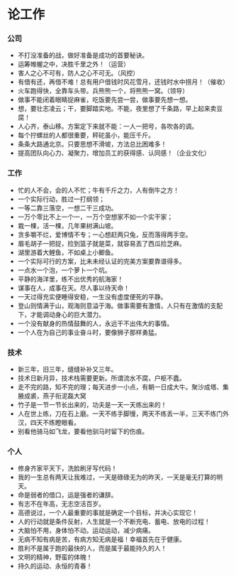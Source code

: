 # 论工作

### 公司
- 不打没准备的战，做好准备是成功的首要秘诀。
- 运筹帷幄之中，决胜千里之外！（运营）
- 害人之心不可有，防人之心不可无。（风控）
- 有借有还，再借不难！总有用户借钱时风花雪月，还钱时水中捞月！（催收）
- 火车跑得快，全靠车头带。兵熊熊一个，将熊熊一窝。（领导）
- 做事不能闭着眼睛捉麻雀，吃饭要先尝一尝，做事要先想一想。
- 想，要壮志凌云；干，要脚踏实地。不能，夜里想了千条路，早上起来卖豆腐！
- 人心齐，泰山移。方案定下来就不能：一人一把号，各吹各的调。
- 每个拧螺丝的人都很重要，秤砣虽小，能压千斤。
- 条条大路通北京。只要思想不滑坡，方法总比困难多！
- 提高团队向心力、凝聚力，增加员工的获得感、认同感！（企业文化）

### 工作
- 忙的人不会，会的人不忙；牛有千斤之力，人有倒牛之方！
- 一个实际行动，胜过一打纲领；
- 一等二靠三落空，一想二干三成功。
- 一万个零比不上一个一，一万个空想家不如一个实干家；
- 栽一棵，活一棵，几年果树满山坡。
- 贪多嚼不烂，爱博情不专；一心想赶两只兔，反而落得两手空。
- 眉毛胡子一把捉，捡到篮子就是菜，就容易丟了西瓜捡芝麻。
- 湖里游着大鲤鱼，不如桌上小鲫鱼。
- 一个实际可行的方案，比未未经认证的完美方案要靠谱得多。
- 一点水一个泡，一个萝卜一个坑。
- 平静的海洋里，练不出优秀的航海家！
- 谋事在人，成事在天。尽人事以待天命！
- 一天过得充实便睡得安稳，一生没有虚度便死的平静。
- 登山则情满于山，观海则意溢于海。做事需要有激情，人只有在激情的支配下，才能调动身心的巨大潜力。
- 一个没有献身的热情鼓舞的人，永远干不出伟大的事情。
- 一个人在为自己的事业奋斗时，要像狮子那样勇猛。

### 技术
- 新三年，旧三年，缝缝补补又三年。
- 技术日新月异，技术栈需要更新。所谓流水不腐，户枢不蠹。
- 走不完的路，知不完的理；每天进步一小点，有朝一日成大牛。聚沙成塔、集腋成裘，燕子衔泥磊大窝
- 竹子是一节一节长出来的，功夫是一天一天练出来的！
- 人在世上练，刀在石上磨。一天不练手脚慢，两天不练丢一半，三天不练门外汉，四天不练瞪眼看。
- 别看他骑马如飞龙，要看他驯马时留下的伤痕。

### 个人
- 修身齐家平天下，洗脸刷牙写代码！
- 我的一生总有两天让我难过，一天是碌碌无为的昨天，一天是毫无打算的明天。
- 命是弱者的借口，运是强者的谦辞。
- 有志不在年高，无志空活百岁。
- 高德说过，一个人最重要的事就是确定一个目标，并决心实现它！
- 人的行动就是条件反射，人生就是一个不断充电、蓄电、放电的过程！
- 大脑怕不用，身体怕不动。运动运动，减少病痛。
- 无病不知有病是苦，有病方知无病是福！幸福首先在于健康。
- 胜利不是属于跑的最快的人，而是属于最能持久的人！
- 文明的精神，野蛮的体魄！
- 持久的运动、永恒的青春！
